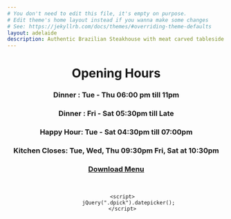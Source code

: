 ```yaml
---
# You don't need to edit this file, it's empty on purpose.
# Edit theme's home layout instead if you wanna make some changes
# See: https://jekyllrb.com/docs/themes/#overriding-theme-defaults
layout: adelaide
description: Authentic Brazilian Steakhouse with meat carved tableside. Great for both private or group dining. 
---
```

<div class="body_contain_main">
</div>        

<footer id="footer">
    <div class="container">     
<center>
    <div class = "history_contain_main">
        <div id = "content_1" class = "about_right_sec_scroll content2">
<center>
<h1 class="widget-title">Opening Hours</h1>			<div class="textwidget">
<h3>Dinner : Tue - Thu 06:00 pm till 11pm</h3> 
<h3>Dinner : Fri - Sat 05:30pm till Late</h3> 
<h3>Happy Hour: Tue - Sat 04:30pm till 07:00pm</h3> 
<h3>Kitchen Closes: Tue, Wed, Thu 09:30pm Fri, Sat at 10:30pm</h3> 
                <h3 id="download-menu"><a href="/assets/pdf/foodmenuadelaide.pdf" target="_blank">Download Menu</a></h3><br>

        <script>
            jQuery(".dpick").datepicker();
        </script>

